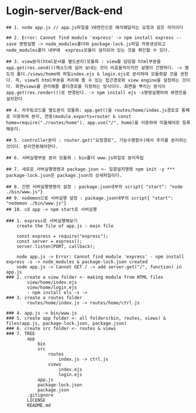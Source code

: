 # Login-server/Back-end

    ## 1. node app.js // app.js파일을 V8엔진으로 해석해달라는 요청과 같은 의미이다

    ## 2. Error: Cannot find module 'express' -> npm install express --save 명령실행 -> node_modules폴더와 package-lock.js파일 자동생성되고 node_modules폴더 내부에  express모듈이 설치되어 있는 것을 확인할 수 있다.

    ## 3. view분리(html문서를 별도분리)모듈화 : view를 담당할 html부분을 app.get(res.send())메소드에 실어 보내는 것이 비효율적이지만 설명이 간편하다. -> 별도의 폴더./views/home에 파일index.ejs & login.ejs로 분리하여 모듈화할 것을 권한다. 즉, view의 html부분을 처리해 줄 수 있는 접근경로와 view engine을 설정하는 것이다. 화면views를 관리해줄 폴더경로를 지정하는 방식이다. 화면을 뿌리는 방식이 app.get(res.render())로 변경된다. -> npm install ejs -s명령실행하여 뷰엔진을 설치한다

    ## 4. 라우팅코드를 별도분리 모듈화: app.get()을 routes/home/index.js경로로 통째로 이동하여 분리, 연동(module.exports=router & const home=require("./routes/home"), app.use("/", home)을 이용하여 미들웨어로 등록해둔다.

    ## 5. controller분리 : router.get("요청경로", 기능수행함수)에서 후자를 분리하는 것이다. 분리연동해야한다. 
   
    ## 6. 서버실행부분 분리 모듈화 : bin폴더 www.js파일로 분리독립
   
    ## 7. 새로운 서버실행명령과 package.json <- 일괄설치명령 npm init -y *** package-lock.json은 package.json의 상세파일이다.
   
    ## 8. 간편 서버실행명령의 설정 : package.json내부의 script{ "start": "node ./bin/www.js"}
    ## 9. nodemon으로 서버실행 설정 : package.json내부의 script{ "start": "nodemon ./bin/www.js"}
    ## 10. cd app -> npm start로 서버실행
    
    ### 1. express로 서버실행해보기 
        create the file of app.js : main file 
        
        const express = require("express");
        const server = express();
        server.listen(PORT, callback);
        
        node app.js -> Error: Cannot find module 'express' - npm install express -s -> node_modules & package-lock.json created 
        node app.js -> Cannot GET / -> add server.get("/", function) in app.js
    ### 2. create a view folder <- making module from HTML files
            view/home/index.ejs
            view/home/login.ejs
            - npm install els -s -> 
    ### 3. create a routes folder
            routes/home/index.js -> routes/home/ctrl.js
            
    ### 4. app.js -> bin/www.js
    ### 5. create app folder <- all folders(bin, routes, views) & files(app.js, package-lock.json, package.json)
    ### 6. create src folder <- routes & views
    ### 7. TREE        
            app
                bin
                src
                    routes
                        index.js -> ctrl.js
                    views
                        index.ejs
                        login.ejs
                app.js
                package-lock.json
                package.json
            .gitignore
            LICENSE
            README.md
    
